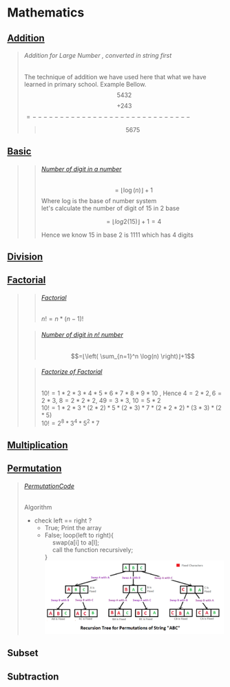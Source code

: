 # Mathematics
 ## [Addition]()
 > ###### Addition for Large Number , converted in string first
 > The technique of addition we have used here that what we have learned in primary school. Example Bellow.
 >  $$5 4 3 2$$
 >  $$+ 2 4 3$$
 >  $=-----------------------------$
 > > $$5 6 7 5$$
 ## [Basic](https://github.com/teddy-teem/Competitive-Programming/tree/master/Mathmetics/Basic)
 >  > ###### [Number of digit in a number](https://github.com/teddy-teem/Competitive-Programming/blob/master/Mathmetics/Basic/NumberOfDigits.cpp) 
 >  > $$= ⌊ \log( n ) ⌋ + 1$$
 >  > Where log  is the base of number system </br>
 >  > let's calculate the number of digit of 15 in 2 base 
 >  > ```math
 >  > =⌊log2(15)⌋ + 1 = 4
 >  > ```
 >  > Hence we know 15 in base 2 is 1111 which has 4 digits
 ## [Division]()
 > 
 ## [Factorial](https://github.com/teddy-teem/Competitive-Programming/tree/master/Mathmetics/Factorial)
>   > ###### [Factorial](https://github.com/teddy-teem/Competitive-Programming/blob/master/Mathmetics/Factorial/Factorial.cpp) 
>  > $n! = n* (n-1)!$
>  
>  > ###### [Number of digit in n! number](https://github.com/teddy-teem/Competitive-Programming/blob/master/Mathmetics/Factorial/NumberOfDigitsInFactorial.cpp) 
>  > $$=⌊\left( \sum_{n=1}^n \log(n) \right)⌋+1$$
>  
>  > ######  [Factorize of Factorial](https://github.com/teddy-teem/Competitive-Programming/blob/master/Mathmetics/Factorial/FactorizeFactorial.cpp) 
>  > $10! = 1 * 2 * 3 * 4 * 5 * 6 * 7 * 8 * 9 * 10$  , $\text{ Hence    }4 = 2 * 2, 6 = 2 * 3 \text{, } 8 = 2 * 2 * 2 \text{, }4 9 = 3 * 3 \text{, } 10 = 5 * 2$    
>  > $10! = 1 * 2 * 3 * ( 2 * 2 ) * 5 * ( 2 * 3 ) * 7 * ( 2 * 2 * 2 ) * (3 * 3) * (2 * 5)$ <br>
>  > $10! = 2^8 * 3^4 * 5^2 * 7$
 ## [Multiplication]()
 ## [Permutation](https://github.com/teddy-teem/Competitive-Programming/tree/master/Mathmetics/Permutation)
 > ###### [PermutationCode](https://github.com/teddy-teem/Competitive-Programming/blob/master/Mathmetics/Permutation/Permutation.cpp)
 > Algorithm
 >  - check left == right ?
 >     - True; Print the array
 >     - False; loop(left to right){ </br>
 >       &emsp; swap(a[i] to a[l]; </br>
 >       &emsp;  call the function recursively;</br>
 >      }</br>
 >      ![Permutation Image](./Diagrams/permutation.gif)
 ## Subset
 ## Subtraction
